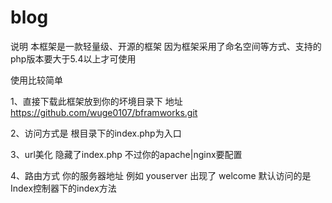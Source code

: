# blog

说明 本框架是一款轻量级、开源的框架 因为框架采用了命名空间等方式、支持的php版本要大于5.4以上才可使用

使用比较简单

1、直接下载此框架放到你的坏境目录下 地址 https://github.com/wuge0107/bframworks.git

2、访问方式是 根目录下的index.php为入口

3、url美化 隐藏了index.php 不过你的apache|nginx要配置

4、路由方式 你的服务器地址  例如 youserver 出现了 welcome  默认访问的是 Index控制器下的index方法
